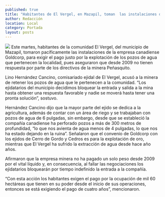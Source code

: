 ```yaml
---
published: true
title: "Habitantes de El Vergel, en Mazapil, toman  las instalaciones de la mina Goldcorp"
author: Redacción
location: Local
category: Portada
layout: posts
---
```


![](http://i.imgur.com/AU4Vo8um.jpg)
Este martes, habitantes de la comunidad El Vergel, del municipio de Mazapil, tomaron pacíficamente las instalaciones de la empresa canadiense Goldcorp, para exigir el pago justo por la explotación de los pozos de agua que pertenecen la localidad, pues aseguraron que desde 2009 no tienen respuesta por parte de los directivos de la minera Peñasquito.

Lino Hernández Cancino, comisariado ejidal de El Vergel, acusó a la minera de retener los pozos de agua que le pertenecen a la comunidad. “Los ejidatarios del municipio decidimos bloquear la entrada y salida a la mina hasta obtener una respuesta favorable y nadie se moverá hasta tener una pronta solución”, sostuvo.

Hernández Cancino dijo que la mayor parte del ejido se dedica a la agricultura, además de contar con un área de riego y se trabajaban con pozos de agua de 6 pulgadas, sin embargo, desde que se estableció la compañía canadiense ha perforado pozos a más de 300 metros de profundidad, “lo que nos avienta de agua menos de 4 pulgadas, lo que nos ha estado dejando en la ruina”.
Señalaron que el convenio de Goldcorp con los ejidos de Cerro de Gordo y Cedros es para la explotación de oro, mientras que El Vergel ha sufrido la extracción de agua desde hace año años.

Afirmaron que la empresa minera no ha pagado un solo peso desde 2009 por el vital líquido y, en consecuencia, al fallar las negociaciones los ejidatarios bloquearán por tiempo indefinido la entrada a la compañía.

“Con esta acción los habitantes exigen el pago por la ocupación de mil 60 hectáreas que tienen en su poder desde el inicio de sus operaciones, entonces se está exigiendo el pago de cuatro años”, mencionaron.
